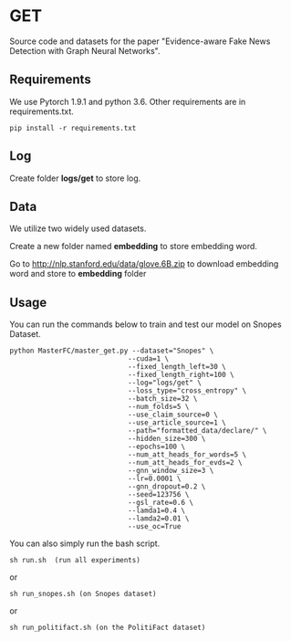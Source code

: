 # GET

Source code and datasets for the paper "Evidence-aware Fake News Detection with Graph Neural Networks".

## Requirements

We use Pytorch 1.9.1 and python 3.6. Other requirements are in requirements.txt.

```
pip install -r requirements.txt
```
## Log
Create folder **logs/get** to store log.
## Data 

We utilize two widely used datasets. 

Create a new folder named **embedding** to store embedding word.

Go to http://nlp.stanford.edu/data/glove.6B.zip to download embedding word and store to **embedding** folder

## Usage

You can run the commands below to train and test our model on Snopes Dataset.

```
python MasterFC/master_get.py --dataset="Snopes" \
                             --cuda=1 \
                             --fixed_length_left=30 \
                             --fixed_length_right=100 \
                             --log="logs/get" \
                             --loss_type="cross_entropy" \
                             --batch_size=32 \
                             --num_folds=5 \
                             --use_claim_source=0 \
                             --use_article_source=1 \
                             --path="formatted_data/declare/" \
                             --hidden_size=300 \
                             --epochs=100 \
                             --num_att_heads_for_words=5 \
                             --num_att_heads_for_evds=2 \
                             --gnn_window_size=3 \
                             --lr=0.0001 \
                             --gnn_dropout=0.2 \
                             --seed=123756 \
                             --gsl_rate=0.6 \
                             --lamda1=0.4 \
                             --lamda2=0.01 \
                             --use_oc=True
```    

You can also simply run the bash script.
```
sh run.sh  (run all experiments)
```
or
```
sh run_snopes.sh (on Snopes dataset)
```
or
``` 
sh run_politifact.sh (on the PolitiFact dataset)
```
